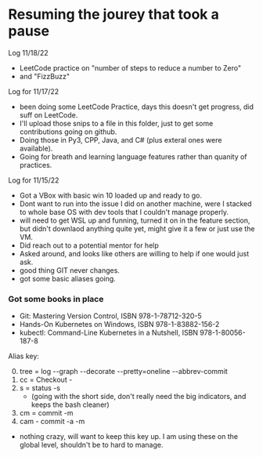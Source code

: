 # Resuming the jourey that took a pause
Log 11/18/22
* LeetCode practice on "number of steps to reduce a number to Zero"
* and "FizzBuzz"

Log for 11/17/22
* been doing some LeetCode Practice, days this doesn't get progress, did suff on LeetCode.
* I'll upload those snips to a file in this folder, just to get some contributions going on github.
* Doing those in Py3, CPP, Java, and C# (plus exteral ones were available).
* Going for breath and learning language features rather than quanity of practices.

Log for 11/15/22
* Got a VBox with basic win 10 loaded up and ready to go. 
* Dont want to run into the issue I did on another machine, were I stacked to whole base OS with dev tools that I couldn't manage properly. 
* will need to get WSL up and funning, turned it on in the feature section, but didn't downlaod anything quite yet, might give it a few or just use the VM.
* Did reach out to a potential mentor for help
* Asked around, and looks like others are willing to help if one would just ask.
* good thing GIT never changes.
* got some basic aliases going.

### Got some books in place
* Git: Mastering Version Control, ISBN 978-1-78712-320-5
* Hands-On Kubernetes on Windows, ISBN 978-1-83882-156-2
* kubectl: Command-Line Kubernetes in a Nutshell, ISBN 978-1-80056-187-8


Alias key:

0. tree = log --graph --decorate --pretty=oneline --abbrev-commit
1. cc = Checkout -
2. s = status -s 
    * (going with the short side, don't really need the big indicators, and keeps the bash cleaner)
3. cm = commit -m
4. cam - commit -a -m
* nothing crazy, will want to keep this key up. I am using these on the global level, shouldn't be to hard to manage.